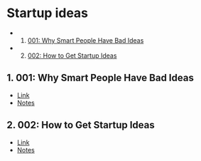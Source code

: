 # Startup ideas

<!-- vscode-markdown-toc -->

- 1. [001: Why Smart People Have Bad Ideas](#WhySmartPeopleHaveBadIdeas)
- 2. [002: How to Get Startup Ideas](#HowtoGetStartupIdeas)

<!-- vscode-markdown-toc-config
	numbering=true
	autoSave=true
	/vscode-markdown-toc-config -->
<!-- /vscode-markdown-toc -->

## 1. <a name='WhySmartPeopleHaveBadIdeas'></a>001: Why Smart People Have Bad Ideas

- [Link](http://paulgraham.com/bronze.html)
- [Notes](notes/001_why_smart_people_have_bad_ideas.md)

## 2. <a name='HowtoGetStartupIdeas'></a>002: How to Get Startup Ideas

- [Link](http://www.paulgraham.com/startupideas.html)
- [Notes](notes/002_how_to_get_startup_ideas)

